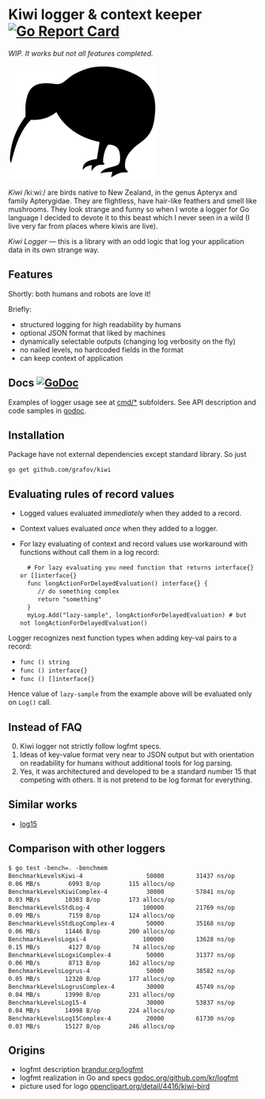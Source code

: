 # Kiwi logger & context keeper [![Go Report Card](https://goreportcard.com/badge/grafov/kiwi)](https://goreportcard.com/report/grafov/kiwi)

*WIP. It works but not all features completed.*

![Kiwi bird](flomar-kiwi-bird-300px.png)

*Kiwi* /kiːwiː/ are birds native to New Zealand, in the genus Apteryx and family Apterygidae. They are flightless, have hair-like feathers and smell like mushrooms. They look strange and funny so when I wrote a logger for Go language I decided to devote it to this beast which I never seen in a wild (I live very far from places where kiwis are live).

*Kiwi Logger* — this is a library with an odd logic that log your application data in its own strange way.

## Features

Shortly: both humans and robots are love it!

Briefly:

* structured logging for high readability by humans
* optional JSON format that liked by machines
* dynamically selectable outputs (changing log verbosity on the fly)
* no nailed levels, no hardcoded fields in the format
* can keep context of application

## Docs [![GoDoc](https://godoc.org/github.com/grafov/kiwi?status.svg)](https://godoc.org/github.com/grafov/kiwi)

Examples of logger usage see at [cmd/*](cmd) subfolders.
See API description and code samples in [godoc](http://godoc.org/github.com/grafov/kiwi).

## Installation

Package have not external dependencies except standard library. So just

    go get github.com/grafov/kiwi

## Evaluating rules of record values

* Logged values evaluated *immediately* when they added to a record.
* Context values evaluated *once* when they added to a logger.
* For lazy evaluating of context and record values use workaround with functions without call them in a log record:

        # For lazy evaluating you need function that returns interface{} or []interface{}
        func longActionForDelayedEvaluation() interface{} {
           // do something complex
           return "something"
        }
        myLog.Add("lazy-sample", longActionForDelayedEvaluation) # but not longActionForDelayedEvaluation()

Logger recognizes next function types when adding key-val pairs to a record:

* `func () string`
* `func () interface{}`
* `func () []interface{}`

Hence value of `lazy-sample` from the example above will be evaluated only on `Log()` call.


## Instead of FAQ

0. Kiwi logger not strictly follow logfmt specs.
1. Ideas of key-value format very near to JSON output but with orientation on readability for humans without additional tools for log parsing.
2. Yes, it was architectured and developed to be a standard number 15 that competing with others. It is not pretend to be log format for everything.

## Similar works

* [log15](https://github.com/inconshreveable/log15)

## Comparison with other loggers

    $ go test -bench=. -benchmem
    BenchmarkLevelsKiwi-4                  50000         31437 ns/op       0.06 MB/s        6993 B/op        115 allocs/op
    BenchmarkLevelsKiwiComplex-4           30000         57841 ns/op       0.03 MB/s       10303 B/op        173 allocs/op
    BenchmarkLevelsStdLog-4               100000         21769 ns/op       0.09 MB/s        7159 B/op        124 allocs/op
    BenchmarkLevelsStdLogComplex-4         50000         35168 ns/op       0.06 MB/s       11446 B/op        200 allocs/op
    BenchmarkLevelsLogxi-4                100000         13628 ns/op       0.15 MB/s        4127 B/op         74 allocs/op
    BenchmarkLevelsLogxiComplex-4          50000         31377 ns/op       0.06 MB/s        8713 B/op        162 allocs/op
    BenchmarkLevelsLogrus-4                50000         38582 ns/op       0.05 MB/s       12320 B/op        177 allocs/op
    BenchmarkLevelsLogrusComplex-4         30000         45749 ns/op       0.04 MB/s       13990 B/op        231 allocs/op
    BenchmarkLevelsLog15-4                 30000         53837 ns/op       0.04 MB/s       14998 B/op        224 allocs/op
    BenchmarkLevelsLog15Complex-4          20000         61730 ns/op       0.03 MB/s       15127 B/op        246 allocs/op

## Origins

* logfmt description [brandur.org/logfmt](https://brandur.org/logfmt)
* logfmt realization in Go and specs [godoc.org/github.com/kr/logfmt](https://godoc.org/github.com/kr/logfmt)
* picture used for logo [openclipart.org/detail/4416/kiwi-bird](https://openclipart.org/detail/4416/kiwi-bird)
